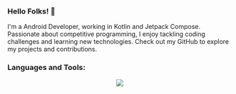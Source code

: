 ### Hello Folks! 👋


I'm a Android Developer, working in Kotlin and Jetpack Compose. Passionate about competitive programming, I enjoy tackling coding challenges and learning new technologies. Check out my GitHub to explore my projects and contributions.

### Languages and Tools:


<p align="center">
  <a href="https://skillicons.dev">
    <img src="https://skillicons.dev/icons?i=androidstudio,kotlin,gradle,android,figma,mongodb,sqlite,firebase,git,cpp,c,python,java" />
  </a>
</p>


